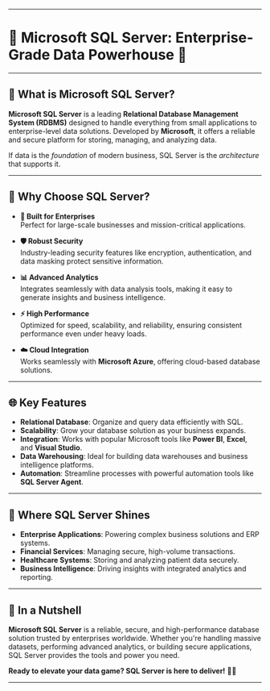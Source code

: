 
---

# 💼 **Microsoft SQL Server: Enterprise-Grade Data Powerhouse** 🏢

---

## 🚀 **What is Microsoft SQL Server?**

**Microsoft SQL Server** is a leading **Relational Database Management System (RDBMS)** designed to handle everything from small applications to enterprise-level data solutions. Developed by **Microsoft**, it offers a reliable and secure platform for storing, managing, and analyzing data.

If data is the *foundation* of modern business, SQL Server is the *architecture* that supports it.

---

## 🔑 **Why Choose SQL Server?**

- **🏢 Built for Enterprises**  
  Perfect for large-scale businesses and mission-critical applications.

- **🛡️ Robust Security**  
  Industry-leading security features like encryption, authentication, and data masking protect sensitive information.

- **📊 Advanced Analytics**  
  Integrates seamlessly with data analysis tools, making it easy to generate insights and business intelligence.

- **⚡ High Performance**  
  Optimized for speed, scalability, and reliability, ensuring consistent performance even under heavy loads.

- **☁️ Cloud Integration**  
  Works seamlessly with **Microsoft Azure**, offering cloud-based database solutions.

---

## 🌐 **Key Features**

- **Relational Database**: Organize and query data efficiently with SQL.  
- **Scalability**: Grow your database solution as your business expands.  
- **Integration**: Works with popular Microsoft tools like **Power BI**, **Excel**, and **Visual Studio**.  
- **Data Warehousing**: Ideal for building data warehouses and business intelligence platforms.  
- **Automation**: Streamline processes with powerful automation tools like **SQL Server Agent**.

---

## 💼 **Where SQL Server Shines**

- **Enterprise Applications**: Powering complex business solutions and ERP systems.  
- **Financial Services**: Managing secure, high-volume transactions.  
- **Healthcare Systems**: Storing and analyzing patient data securely.  
- **Business Intelligence**: Driving insights with integrated analytics and reporting.  

---

## 💬 **In a Nutshell**

**Microsoft SQL Server** is a reliable, secure, and high-performance database solution trusted by enterprises worldwide. Whether you're handling massive datasets, performing advanced analytics, or building secure applications, SQL Server provides the tools and power you need.

**Ready to elevate your data game? SQL Server is here to deliver!** 💼🚀

---